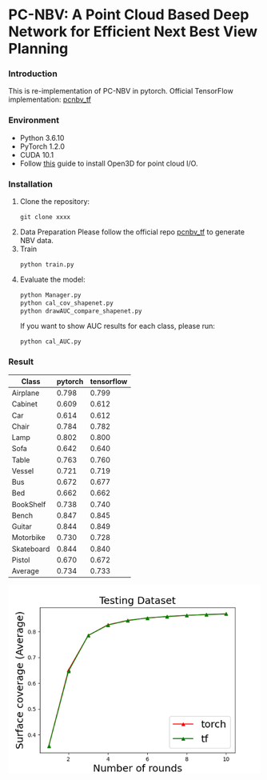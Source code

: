 # PC-NBV: A Point Cloud Based Deep Network for Efficient Next Best View Planning

### Introduction 
This is re-implementation of PC-NBV in pytorch. Official TensorFlow implementation: [pcnbv_tf](https://github.com/Smile2020/PC-NBV)

### Environment
* Python 3.6.10
* PyTorch 1.2.0
* CUDA 10.1
* Follow [this](http://www.open3d.org/docs/release/getting_started.html) guide to install Open3D for point cloud I/O.

### Installation
1. Clone the repository:
   ```shell
   git clone xxxx
   ```
2. Data Preparation
   Please follow the official repo [pcnbv_tf](https://github.com/Smile2020/PC-NBV) to generate NBV data.
3. Train
   ```shell
   python train.py
   ```
4. Evaluate the model:
   ```shell
   python Manager.py
   python cal_cov_shapenet.py
   python drawAUC_compare_shapenet.py
   ```
   If you want to show AUC results for each class, please run:
   ```shell
   python cal_AUC.py
   ```

### Result
Class | pytorch | tensorflow
------|------------|-----
Airplane | 0.798 | 0.799
Cabinet | 0.609 | 0.612
Car | 0.614 | 0.612
Chair | 0.784 | 0.782
Lamp | 0.802 | 0.800
Sofa | 0.642 | 0.640
Table | 0.763 | 0.760
Vessel | 0.721 | 0.719
Bus | 0.672 | 0.677
Bed | 0.662 | 0.662
BookShelf | 0.738 | 0.740
Bench | 0.847 | 0.845
Guitar | 0.844 | 0.849
Motorbike | 0.730 | 0.728
Skateboard | 0.844 | 0.840
Pistol | 0.670 | 0.672
Average | 0.734 | 0.733



<img src="pic/shapenet_compare_test.png">
